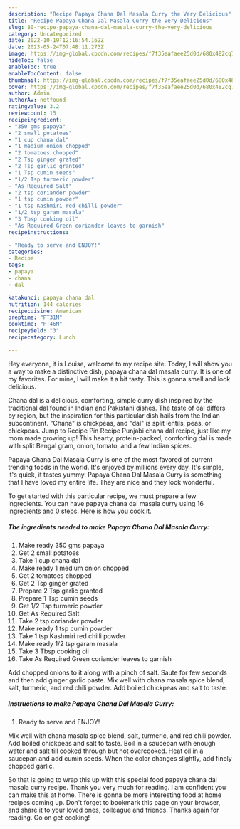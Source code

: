 ```yaml
---
description: "Recipe Papaya Chana Dal Masala Curry the Very Delicious"
title: "Recipe Papaya Chana Dal Masala Curry the Very Delicious"
slug: 80-recipe-papaya-chana-dal-masala-curry-the-very-delicious
category: Uncategorized
date: 2022-10-19T12:16:54.162Z
date: 2023-05-24T07:48:11.273Z
image: https://img-global.cpcdn.com/recipes/f7f35eafaee25d0d/680x482cq70/papaya-chana-dal-masala-curry-recipe-main-photo.jpg
hideToc: false
enableToc: true
enableTocContent: false
thumbnail: https://img-global.cpcdn.com/recipes/f7f35eafaee25d0d/680x482cq70/papaya-chana-dal-masala-curry-recipe-main-photo.jpg
cover: https://img-global.cpcdn.com/recipes/f7f35eafaee25d0d/680x482cq70/papaya-chana-dal-masala-curry-recipe-main-photo.jpg
author: Admin
authorAv: notfound
ratingvalue: 3.2
reviewcount: 15
recipeingredient:
- "350 gms papaya"
- "2 small potatoes"
- "1 cup chana dal"
- "1 medium onion chopped"
- "2 tomatoes chopped"
- "2 Tsp ginger grated"
- "2 Tsp garlic granted"
- "1 Tsp cumin seeds"
- "1/2 Tsp turmeric powder"
- "As Required Salt"
- "2 tsp coriander powder"
- "1 tsp cumin powder"
- "1 tsp Kashmiri red chilli powder"
- "1/2 tsp garam masala"
- "3 Tbsp cooking oil"
- "As Required Green coriander leaves to garnish"
recipeinstructions:

- "Ready to serve and ENJOY!"
categories:
- Recipe
tags:
- papaya
- chana
- dal

katakunci: papaya chana dal 
nutrition: 144 calories
recipecuisine: American
preptime: "PT31M"
cooktime: "PT46M"
recipeyield: "3"
recipecategory: Lunch

---
```



Hey everyone, it is Louise, welcome to my recipe site. Today, I will show you a way to make a distinctive dish, papaya chana dal masala curry. It is one of my favorites. For mine, I will make it a bit tasty. This is gonna smell and look delicious.

Chana dal is a delicious, comforting, simple curry dish inspired by the traditional dal found in Indian and Pakistani dishes. The taste of dal differs by region, but the inspiration for this particular dish hails from the Indian subcontinent. &#34;Chana&#34; is chickpeas, and &#34;dal&#34; is split lentils, peas, or chickpeas. Jump to Recipe Pin Recipe Punjabi chana dal recipe, just like my mom made growing up! This hearty, protein-packed, comforting dal is made with split Bengal gram, onion, tomato, and a few Indian spices.

Papaya Chana Dal Masala Curry is one of the most favored of current trending foods in the world. It's enjoyed by millions every day. It's simple, it's quick, it tastes yummy. Papaya Chana Dal Masala Curry is something that I have loved my entire life. They are nice and they look wonderful.


To get started with this particular recipe, we must prepare a few ingredients. You can have papaya chana dal masala curry using 16 ingredients and 0 steps. Here is how you cook it.

<!--inarticleads1-->

##### The ingredients needed to make Papaya Chana Dal Masala Curry:

1. Make ready 350 gms papaya
1. Get 2 small potatoes
1. Take 1 cup chana dal
1. Make ready 1 medium onion chopped
1. Get 2 tomatoes chopped
1. Get 2 Tsp ginger grated
1. Prepare 2 Tsp garlic granted
1. Prepare 1 Tsp cumin seeds
1. Get 1/2 Tsp turmeric powder
1. Get As Required Salt
1. Take 2 tsp coriander powder
1. Make ready 1 tsp cumin powder
1. Take 1 tsp Kashmiri red chilli powder
1. Make ready 1/2 tsp garam masala
1. Take 3 Tbsp cooking oil
1. Take As Required Green coriander leaves to garnish


Add chopped onions to it along with a pinch of salt. Saute for few seconds and then add ginger garlic paste. Mix well with chana masala spice blend, salt, turmeric, and red chili powder. Add boiled chickpeas and salt to taste. 

<!--inarticleads2-->

##### Instructions to make Papaya Chana Dal Masala Curry:


1. Ready to serve and ENJOY!

Mix well with chana masala spice blend, salt, turmeric, and red chili powder. Add boiled chickpeas and salt to taste. Boil in a saucepan with enough water and salt till cooked through but not overcooked. Heat oil in a saucepan and add cumin seeds. When the color changes slightly, add finely chopped garlic. 

So that is going to wrap this up with this special food papaya chana dal masala curry recipe. Thank you very much for reading. I am confident you can make this at home. There is gonna be more interesting food at home recipes coming up. Don't forget to bookmark this page on your browser, and share it to your loved ones, colleague and friends. Thanks again for reading. Go on get cooking!
